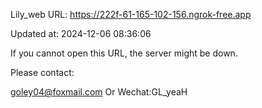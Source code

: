 Lily_web URL: https://222f-61-165-102-156.ngrok-free.app

Updated at: 2024-12-06 08:36:06

If you cannot open this URL, the server might be down.

Please contact: 

goley04@foxmail.com Or Wechat:GL_yeaH